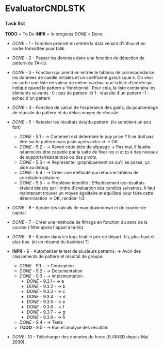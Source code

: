 # EvaluatorCNDLSTK

### Task list
__TODO__ = To Do
__INPR__ = In progress
_DONE_ = Done

* _DONE_ - 1 - Fonction prenant en entrée la data venant d'influx et en sortie formattée pour talib
* _DONE_ - 2 - Passer les données dans une fonction de détection de pattern de TA-lib.
* _DONE_ - 3 - Fonction qui prend en entrée le tableau de correspondance, les données de candle initiales et un coefficient gain/risque k.
On veut en sortie une liste de valeur de même cardinal que la liste d'entrée qui indique quand le pattern a 'fonctionné'.
Pour cela, la liste contiendra les éléments suivants :
   0 : pas de pattern ici
   1 : réussite d'un pattern
  -1 : echec d'un pattern
* _DONE_ - 4 - Fonction de calcul de l'espérance des gains, du pourcentage de réussite du pattern et du délais moyen de réussite.
* _DONE_ - 5 - Retester les résultats des/du pattern. (ils semblent un peu fort)
    + _DONE_ - 5.1 -  -> Comment est determiné le buy price ? Il ne doit pas être sur le pattern mais juste après celui-ci -> OK
    + _DONE_ - 5.2 -  -> Revoir cette idée de slippage -> Pas mal, il faudra néanmoins être capable par la suite de fixer les sl et tp à des niveaux de supports/résistances ou des pivots.
    + _DONE_ - 5.3 -  -> Representer graphiquement ce qu'il se passe, ça aide au debug.
    + _DONE_ - 5.4 -  -> Créer une méthode qui retourne tableau de corrélation aléatoire.
    + _DONE_ - 5.5 -  -> Problème identifié : Effectivement les résultats étaient biaisés par l'ordre d'évaluation des candles suivantes, Il faut maintenant trouver un moyen égalitaire et equilibré pour faire cette détermination -> OK, random 1/2

* _DONE_ - 6 - Ajouter les calculs de max drawndown et de courbe de capital
* _DONE_ - 7 - Créer une méthode de filtrage en fonction du sens de la courbe (.filter apres l'appel à ta-lib)
* _DONE_ - 8 - Ajouter dans les logs final le prix de départ, fin, plus haut et plus bas. (et un résumé du backtest ?)
* __INPR__ - 9 - Automatiser le test de plusieurs patterns. -> Avoir des classements de pattern et résultat de groupe.
    + _DONE_ - 9.1 -  -> Conception
    + _DONE_ - 9.2 -  -> Documentation
    + _DONE_ - 9.3 -  -> Implémentation
        - _DONE_ - 9.3.1 -  -> a
        - _DONE_ - 9.3.2 -  -> b
        - _DONE_ - 9.3.3 -  -> c
        - _DONE_ - 9.3.4 -  -> d
        - _DONE_ - 9.3.5 -  -> e
        - _DONE_ - 9.3.6 -  -> f
        - _DONE_ - 9.3.7 -  -> g
        - _DONE_ - 9.3.8 -  -> h
    + _DONE_ - 9.4 -  -> Tests
    + __TODO__ - 9.5 -  -> Run et analyse des résultats

* _DONE_- 10 - Télécharger des données du forex (EURUSD depuis Mai 2000).


